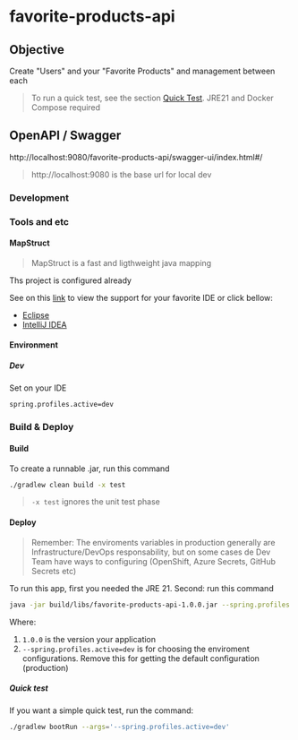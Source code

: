 # favorite-products-api

## Objective

Create "Users" and your "Favorite Products" and management between each

> To run a quick test, see the section [Quick Test](#quick-test). JRE21 and Docker Compose required

## OpenAPI / Swagger

http://localhost:9080/favorite-products-api/swagger-ui/index.html#/

>http://localhost:9080 is the base url for local dev

### Development

### Tools and etc

#### MapStruct

>MapStruct is a fast and ligthweight java mapping

Ths project is configured already

See on this [link](https://mapstruct.org/documentation/ide-support/) to view the support for your favorite IDE or click bellow:

 - [Eclipse](https://mapstruct.org/documentation/ide-support/#eclipse)
 - [IntelliJ IDEA](https://mapstruct.org/documentation/ide-support/#intellij-idea)

#### Environment

##### Dev

Set on your IDE

```
spring.profiles.active=dev

```

### Build & Deploy

#### Build

To create a runnable .jar, run this command

```bash
./gradlew clean build -x test
```

> ```-x test``` ignores the unit test phase


#### Deploy

> Remember: The enviroments variables in production generally are Infrastructure/DevOps responsability, but on some cases de Dev Team have ways to configuring (OpenShift, Azure Secrets, GitHub Secrets etc)

To run this app, first you needed the JRE 21.
Second: run this command

```bash
java -jar build/libs/favorite-products-api-1.0.0.jar --spring.profiles.active=dev
```

Where:

1. ```1.0.0``` is the version your application
2. ```--spring.profiles.active=dev``` is for choosing the enviroment configurations. Remove this for getting the default configuration (production)


##### Quick test

If you want a simple quick test, run the command:


```bash
./gradlew bootRun --args='--spring.profiles.active=dev'
```

